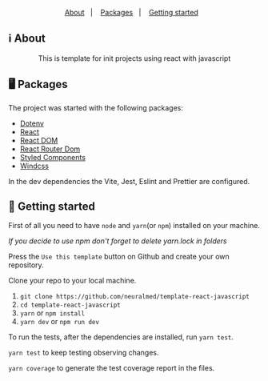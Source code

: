 <p align="center">
  <a href="#ℹ%EF%B8%8F-about">About</a>&nbsp;&nbsp;&nbsp;|&nbsp;&nbsp;&nbsp;
  <a href="#-packages">Packages</a>&nbsp;&nbsp;&nbsp;|&nbsp;&nbsp;&nbsp;
  <a href="#-getting-started">Getting started</a>&nbsp;&nbsp;&nbsp;
</p>

## ℹ️ About

<div align="center">

  <p align="center">
      This is template for init projects using react with javascript
  </p>

</div>

## 🖥 Packages

The project was started with the following packages:

- [Dotenv](http://npmjs.com/package/dotenv)
- [React](https://pt-br.reactjs.org/)
- [React DOM](https://pt-br.reactjs.org/docs/react-dom.html)
- [React Router Dom](https://reacttraining.com/react-router/web/)
- [Styled Components](https://styled-components.com/)
- [Windcss](https://windicss.org/guide/)

In the dev dependencies the Vite, Jest, Eslint and Prettier are configured.

## 🚀 Getting started

First of all you need to have `node` and `yarn`(or `npm`) installed on your machine.

_If you decide to use npm don't forget to delete yarn.lock in folders_

Press the `Use this template` button on Github and create your own repository.

Clone your repo to your local machine.

1. `git clone https://github.com/neuralmed/template-react-javascript`
2. `cd template-react-javascript`
3. `yarn` or `npm install`
4. `yarn dev` or `npm run dev`

To run the tests, after the dependencies are installed, run `yarn test`.

`yarn test` to keep testing observing changes.

`yarn coverage` to generate the test coverage report in the files.
